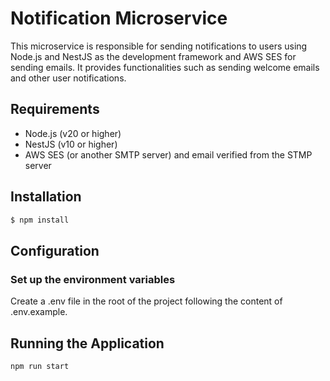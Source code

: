 # Notification Microservice

This microservice is responsible for sending notifications to users using Node.js and NestJS as the development framework and AWS SES for sending emails. It provides functionalities such as sending welcome emails and other user notifications.

## Requirements

- Node.js (v20 or higher)
- NestJS (v10 or higher)
- AWS SES (or another SMTP server) and email verified from the STMP server

## Installation

```sh
$ npm install
```
## Configuration

### Set up the environment variables

Create a .env file in the root of the project following the content of .env.example.

## Running the Application

    npm run start
